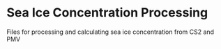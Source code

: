 # Sea Ice Concentration Processing
 Files for processing and calculating sea ice concentration from CS2 and PMV
